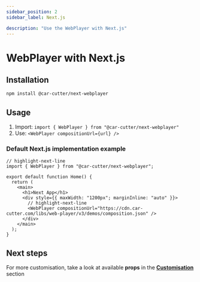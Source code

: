 ```yaml
---
sidebar_position: 2
sidebar_label: Next.js

description: "Use the WebPlayer with Next.js"
---
```


# WebPlayer with Next.js

## Installation

```bash npm2yarn
npm install @car-cutter/next-webplayer
```

## Usage

1. Import: `import { WebPlayer } from "@car-cutter/next-webplayer"`
2. Use: `<WebPlayer compositionUrl={url} />`

### Default Next.js implementation example

```tsx title="/app/page.tsx"
// highlight-next-line
import { WebPlayer } from "@car-cutter/next-webplayer";

export default function Home() {
  return (
    <main>
      <h1>Next App</h1>
      <div style={{ maxWidth: "1200px"; marginInline: "auto" }}>
        // highlight-next-line
        <WebPlayer compositionUrl="https://cdn.car-cutter.com/libs/web-player/v3/demos/composition.json" />
      </div>
    </main>
  );
}
```

## Next steps

For more customisation, take a look at available **props** in the **[Customisation](../customisation.md)** section
